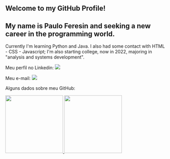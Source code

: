 ## Welcome to my GitHub Profile!

## My name is Paulo Feresin and seeking a new career in the programming world. ##

Currently I'm learning Python and Java. I also had some contact with HTML - CSS - Javascript;
I'm also starting college, now in 2022, majoring in "analysis and systems development".

Meu perfil no Linkedin: <a href="https://www.linkedin.com/in/pauloferesin" target="_blank"><img src="https://img.shields.io/badge/-LinkedIn-%230077B5?style=for-the-badge&logo=linkedin&logoColor=white" target="_blank"></a>

Meu e-mail: <a href = "mailto:paulo.feresin@gmail.com"><img src="https://img.shields.io/badge/Gmail-D14836?style=for-the-badge&logo=gmail&logoColor=white" target="_blank"></a>


Alguns dados sobre meu GitHub:

<div>
<a href="https://github.com/PauloFeresin">
<img height="180em" src="https://github-readme-stats.vercel.app/api/top-langs/?username=PauloFeresin&layout=compact&langs_count=7&theme=dracula"/>
<img height="180em" src="https://github-readme-stats.vercel.app/api?username=PauloFeresin&show_icons=true&theme=dracula&include_all_commits=true&count_private=true"/>
</div>
